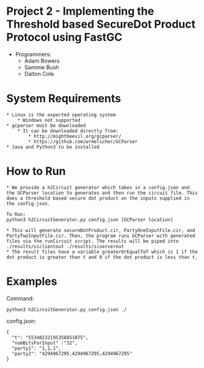# Project 2 - Implementing the Threshold based SecureDot Product Protocol using FastGC
* Programmers:
	* Adam Bowers
	* Sammie Bush
	* Dalton Cole

# System Requirements
	* Linux is the expected operating system
		* Windows not supported
	* gcparser must be downloaded
		* It can be downloaded directly from:
			* http://mightbeevil.org/gcparser/ 
			* https://github.com/wrmelicher/GCParser
	* Java and Python3 to be installed

# How to Run
	* We provide a h2Circuit generator which takes in a config.json and the GCParser location to generates and then run the circuit file. This does a threshold based secure dot product on the inputs supplied in the config.json.
	
```
To Run:
python3 h2CircuitGenerator.py config.json [GCParser location]
```
	* This will generate secureDotProduct.cir, PartyOneInputFile.cir, and PartyTwoInputFile.cir. Then, the program runs GCParser with generated files via the runCircuit script. The results will be piped into ./results/siclientout ./results/siserverout
	* The result files have a variable greaterOrEqualToT which is 1 if the dot product is greater than t and 0 if the dot product is less than t.

# Examples
Command:
```
python3 h2CircuitGenerator.py config.json ./
```

config.json:
```
{
  "t": "55340232195358851075",
  "numBitsForInput" :"32",
  "party1": "1,1,1",
  "party2": "4294967295,4294967295,4294967295"
}
```
